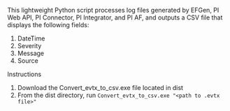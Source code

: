This lightweight Python script processes log files generated by EFGen, PI Web API, PI Connector, PI Integrator, and PI AF, and outputs a CSV file that displays the following fields:
1. DateTime
2. Severity
3. Message
4. Source

Instructions
1. Download the Convert_evtx_to_csv.exe file located in dist
2. From the dist directory, run `Convert_evtx_to_csv.exe "<path to .evtx file>"`